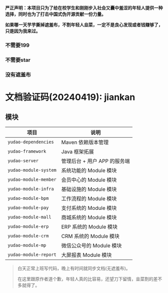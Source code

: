 
**严正声明：本项目只为了给在校学生和刚刚步入社会又囊中羞涩的年轻人提供一种选择，同时也为了打击中国式伪开源贡献一份力量。**

**如果哪一天芋芋撕掉遮羞布，不割年轻人韭菜，一定不是良心发现或者钱赚够了，只是因为我来过。**

### 不需要199
### 不需要star
### 没有遮羞布


# 文档验证码(20240419): jiankan

## 模块

| 项目                    | 说明                 |
|-----------------------|--------------------|
| `yudao-dependencies`  | Maven 依赖版本管理       |
| `yudao-framework`     | Java 框架拓展          |
| `yudao-server`        | 管理后台 + 用户 APP 的服务端 |
| `yudao-module-system` | 系统功能的 Module 模块    |
| `yudao-module-member` | 会员中心的 Module 模块    |
| `yudao-module-infra`  | 基础设施的 Module 模块    |
| `yudao-module-bpm`    | 工作流程的 Module 模块    |
| `yudao-module-pay`    | 支付系统的 Module 模块    |
| `yudao-module-mall`   | 商城系统的 Module 模块    |
| `yudao-module-erp`    | ERP 系统的 Module 模块  |
| `yudao-module-crm`    | CRM 系统的 Module 模块  |
| `yudao-module-mp`     | 微信公众号的 Module 模块   |
| `yudao-module-report` | 大屏报表 Module 模块     |


> 白天正常上班写代码，晚上有时间就同步文档(无遮羞布)。
> 
> 在这里跟原作者道个歉，年轻人真的比容易，还望刀下留情，韭菜割的差不多就得了。
